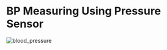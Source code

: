 # BP Measuring Using Pressure Sensor

![blood_pressure](https://github.com/sudiptosuvro/BP-Measuring/assets/147235323/c431963c-163e-4dee-bf21-72d66120d6e6)
